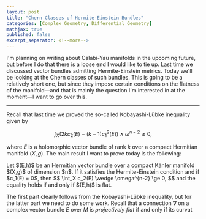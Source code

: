 ```yaml
---
layout: post
title: "Chern Classes of Hermite-Einstein Bundles"
categories: [Complex Geometry, Differential Geometry]
mathjax: true
published: false
excerpt_separator: <!--more-->
---
```


I'm planning on writing about Calabi-Yau manifolds in the upcoming future, but before I do that there is a loose end I would like to tie up. Last time we discussed vector bundles admitting Hermite-Einstein metrics. Today we'll be looking at the Chern classes of such bundles. This is going to be a relatively short one, but since they impose certain conditions on the flatness of the manifold—and that is mainly the question I'm interested in at the moment—I want to go over this.

<!--more-->

---

Recall that last time we proved the so-called Kobayashi-Lübke inequality given by

$$
\int_X (2kc_2(E) - (k-1)c^2_1(E)) \wedge \omega^{n-2} \ge 0,
$$

where $E$ is a holomorphic vector bundle of rank $k$ over a compact Hermitian manifold $(X,g)$. The main result I want to prove today is the following:

<div class="theorem" text="1">
Let $(E,h)$ be an Hermitian vector bundle over a compact Kähler manifold $(X,g)$ of dimension $n$. If it satisfies the Hermite-Einstein condition and if $c_1(E) = 0$, then
$$
\int_X c_2(E) \wedge \omega^{n-2} \ge 0,
$$
and the equality holds if and only if $(E,h)$ is flat.
</div>

The first part clearly follows from the Kobayashi-Lübke inequality, but for the latter part we need to do some work. Recall that a connection $\nabla$ on a complex vector bundle $E$ over $M$ is <i>projectively flat</i> if and only if its curvat